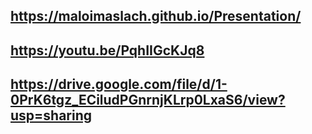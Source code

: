 ## https://maloimaslach.github.io/Presentation/

 ## https://youtu.be/PqhIIGcKJq8

 ## https://drive.google.com/file/d/1-0PrK6tgz_ECiludPGnrnjKLrp0LxaS6/view?usp=sharing
